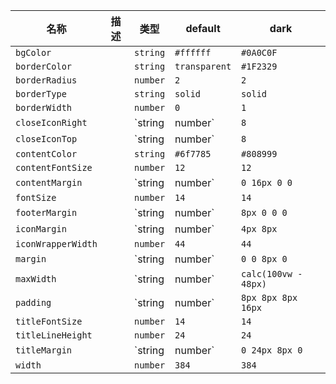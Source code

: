 | 名称 | 描述 | 类型 | default | dark |
|---|---|---|---|---|
| `bgColor` |  | `string` | `#ffffff` | `#0A0C0F` |
| `borderColor` |  | `string` | `transparent` | `#1F2329` |
| `borderRadius` |  | `number` | `2` | `2` |
| `borderType` |  | `string` | `solid` | `solid` |
| `borderWidth` |  | `number` | `0` | `1` |
| `closeIconRight` |  | `string | number` | `8` | `8` |
| `closeIconTop` |  | `string | number` | `8` | `8` |
| `contentColor` |  | `string` | `#6f7785` | `#808999` |
| `contentFontSize` |  | `number` | `12` | `12` |
| `contentMargin` |  | `string | number` | `0 16px 0 0` | `0 16px 0 0` |
| `fontSize` |  | `number` | `14` | `14` |
| `footerMargin` |  | `string | number` | `8px 0 0 0` | `8px 0 0 0` |
| `iconMargin` |  | `string | number` | `4px 8px` | `4px 8px` |
| `iconWrapperWidth` |  | `number` | `44` | `44` |
| `margin` |  | `string | number` | `0 0 8px 0` | `0 0 8px 0` |
| `maxWidth` |  | `string | number` | `calc(100vw - 48px)` | `calc(100vw - 48px)` |
| `padding` |  | `string | number` | `8px 8px 8px 16px` | `8px 8px 8px 16px` |
| `titleFontSize` |  | `number` | `14` | `14` |
| `titleLineHeight` |  | `number` | `24` | `24` |
| `titleMargin` |  | `string | number` | `0 24px 8px 0` | `0 24px 8px 0` |
| `width` |  | `number` | `384` | `384` |
